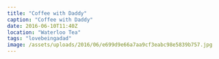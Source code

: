 ```yaml
---
title: "Coffee with Daddy"
caption: "Coffee with Daddy"
date: 2016-06-10T11:40Z
location: "Waterloo Tea"
tags: "lovebeingadad"
image: /assets/uploads/2016/06/e699d9e66a7aa9cf3eabc98e5839b757.jpg
---
```

